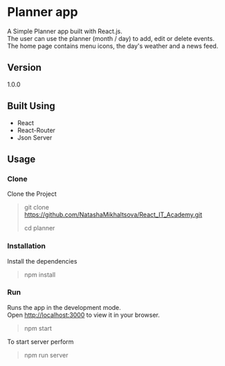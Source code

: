 # Planner app

A Simple Planner app built with React.js.\
The user can use the planner (month / day) to add, edit or delete events. The home page contains menu icons, the day's weather and a news feed.

## Version

1.0.0

## Built Using

- React
- React-Router
- Json Server

## Usage

### Clone

Clone the Project

> git clone https://github.com/NatashaMikhaltsova/React_IT_Academy.git
>
> cd planner

### Installation

Install the dependencies

> npm install

### Run

Runs the app in the development mode.\
Open [http://localhost:3000](http://localhost:3000) to view it in your browser.

>npm start

To start server perform

> npm run server
